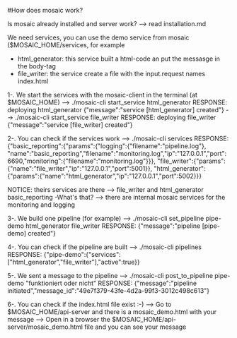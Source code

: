 #How does mosaic work?

Is mosaic already installed and server work? --> read installation.md

We need services, you can use the demo service from mosaic ($MOSAIC_HOME/services, for example
- html_generator: this service built a html-code an put the messasge in the body-tag
- file_writer: the service create a file with the input.request names index.html


1-. We start the services with the mosaic-client in the terminal (at $MOSAIC_HOME)
--> ./mosaic-cli start_service html_generator
RESPONSE: deploying html_generator {"message":"service [html_generator] created"}
--> ./mosaic-cli start_service file_writer
RESPONSE: deploying file_writer {"message":"service [file_writer] created"}

2-. You can check if the services work
--> ./mosaic-cli services
RESPONSE: {"basic_reporting":{"params":{"logging":{"filename":"pipeline.log"},
           "name":"basic_reporting","filename":"monitoring.log","ip":"127.0.0.1","port":6690,"monitoring":{"filename":"monitoring.log"}}},
           "file_writer":{"params":{"name":"file_writer","ip":"127.0.0.1","port":5001}},
           "html_generator":{"params":{"name":"html_generator","ip":"127.0.0.1","port":5002}}}

NOTICE:
theirs services are there --> file_writer and html_generator
basic_reporting -What's that? --> there are internal mosaic services for the monitoring and logging

3-. We build one pipeline (for example)
--> ./mosaic-cli set_pipeline pipe-demo html_generator file_writer
RESPONSE: {"message":"pipeline [pipe-demo] created"}

4-. You can check if the pipeline are built
--> ./mosaic-cli pipelines
RESPONSE: {"pipe-demo":{"services":["html_generator","file_writer"],"active":true}}

5-. We sent a message to the pipeline
--> ./mosaic-cli post_to_pipeline pipe-demo "funktioniert oder nicht"
RESPONSE: {"message":"pipeline initiated","message_id":"49e7f379-43fe-4d2a-99f3-3012c498c613"}

6-. You can check if the index.html file exist :-)
--> Go to $MOSAIC_HOME/api-server and there is a mosaic_demo.html with your message
--> Open in a browser the $MOSAIC_HOME/api-server/mosaic_demo.html file and you can see your message

